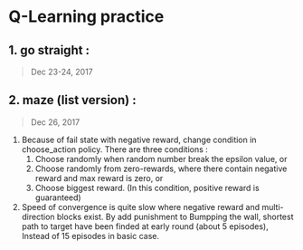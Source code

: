 # Q-Learning practice

## 1. go straight : 
> Dec 23-24, 2017


## 2. maze (list version) : 
> Dec 26, 2017
1. Because of fail state with negative reward, change condition in choose_action policy. There are three conditions :
	1. Choose randomly when random number break the epsilon value, or
	2. Choose randomly from zero-rewards, where there contain negative reward and max reward is zero, or
	3. Choose biggest reward. (In this condition, positive reward is guaranteed)
2. Speed of convergence is quite slow where negative reward and multi-direction blocks exist. By add punishment to Bumpping the wall, shortest path to target have been finded at early round (about 5 episodes), Instead of 15 episodes in basic case.
